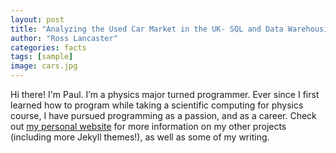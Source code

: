 ```yaml
---
layout: post
title: "Analyzing the Used Car Market in the UK- SQL and Data Warehousing "
author: "Ross Lancaster"
categories: facts
tags: [sample]
image: cars.jpg
---
```


Hi there! I'm Paul. I’m a physics major turned programmer. Ever since I first learned how to program while taking a scientific computing for physics course, I have pursued programming as a passion, and as a career. Check out [my personal website](https://www.lenpaul.com/) for more information on my other projects (including more Jekyll themes!), as well as some of my writing.
